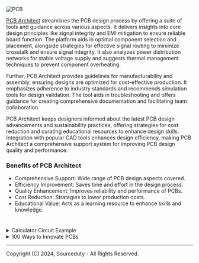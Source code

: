 ![PCB](https://github.com/sourceduty/PCB_Architect/assets/123030236/fa19831f-8189-4f0e-af6b-c691ddcb7064)

[PCB Architect](https://chat.openai.com/g/g-3K2liKOdj-pcb-architect) streamlines the PCB design process by offering a suite of tools and guidance across various aspects. It delivers insights into core design principles like signal integrity and EMI mitigation to ensure reliable board function. The platform aids in optimal component selection and placement, alongside strategies for effective signal routing to minimize crosstalk and ensure signal integrity. It also analyzes power distribution networks for stable voltage supply and suggests thermal management techniques to prevent component overheating.

Further, PCB Architect provides guidelines for manufacturability and assembly, ensuring designs are optimized for cost-effective production. It emphasizes adherence to industry standards and recommends simulation tools for design validation. The tool aids in troubleshooting and offers guidance for creating comprehensive documentation and facilitating team collaboration.

PCB Architect keeps designers informed about the latest PCB design advancements and sustainability practices, offering strategies for cost reduction and curating educational resources to enhance design skills. Integration with popular CAD tools enhances design efficiency, making PCB Architect a comprehensive support system for improving PCB design quality and performance.

### Benefits of PCB Architect

- Comprehensive Support: Wide range of PCB design aspects covered.
- Efficiency Improvement: Saves time and effort in the design process.
- Quality Enhancement: Improves reliability and performance of PCBs.
- Cost Reduction: Strategies to lower production costs.
- Educational Value: Acts as a learning resource to enhance skills and knowledge.

#

<details><summary>Calculator Circuit Example</summary>
<br>

Designing a simple calculator circuit can be approached in various ways, depending on the complexity and functions you want to include (basic operations like addition, subtraction, multiplication, and division or more complex functions). For this example, I'll outline a basic calculator design using digital logic components such as logic gates, flip-flops, and potentially a microcontroller for more advanced calculations and control.

Calculator Circuit Layout

Key Components:

- Input Keypad: Used for entering numbers and operation commands.
- Display: To show the input numbers, operations, and the result. Common choices include 7-segment displays or LCDs.
- Microcontroller (Optional): Acts as the brain of the calculator, processing inputs and displaying the correct outputs.
- Logic Gates: For basic operations, you can use AND, OR, NOT, XOR gates, etc.
- Flip-Flops: To store the state of calculations and inputs.
- Clock (if needed): For synchronization, especially if sequential logic is involved.
- Basic Logic for Operations:
- Addition: Can be achieved with a series of full adders.
- Subtraction: Utilize adders with two's complement logic.
- Multiplication and Division: More complex, might require a microcontroller for efficient implementation.

Circuit Diagram

This will be a simplified representation focusing on addition.

```
     [Input Keypad]        [Microcontroller or Logic Circuit]        [Display]
          ||                            ||                                ||
          \/                            \/                                \/
    [Button Matrix] ---[Debounce Circuit]---[Encoder]---[ALU/Adder]---[Decoder]---[7-Segment Display]
                                                   |
                                              [Flip-Flops]
                                                   |
                                              [Memory/Register]
```

### Legend

- Button Matrix: Represents the input keypad matrix.
- Debounce Circuit: Ensures clean button press signals.
- Encoder: Converts keypad presses into binary numbers.
- ALU/Adder: Arithmetic Logic Unit, performs calculations.
- Decoder: Converts binary numbers to a format suitable for the display.
- 7-Segment Display: Shows numbers and results.
- Flip-Flops: Store intermediate values during calculations.
- Memory/Register: Stores numbers temporarily.

### Explanation

1. Input Keypad: The user enters numbers and selects operations. The debounce circuit cleans up the signal from each button press.

2. Encoder: The encoder translates keypad inputs into binary data that the microcontroller or logic circuit can process.

3. Microcontroller/Logic Circuit: If using a microcontroller, it processes the inputs based on the programmed logic and performs the necessary calculations. For simpler or more educational designs, discrete logic gates and components like adders and flip-flops can handle basic operations.

4. Display: The result of the calculation is sent to the display, typically through a decoder that translates binary results into a form the display can show (like decimal numbers on a 7-segment display).

This is a very high-level overview and simplifies many aspects of calculator design, especially for more complex functions and operations. Real-world designs can be much more intricate and would likely involve a microcontroller for practicality and efficiency.

<br>
</details>

<details><summary>100 Ways to Innovate PCBs</summary>
<br>

This list of 100 ways to innovate PCBs highlights diverse approaches that range from material innovations and structural design changes to integrating new functionalities and enhancing manufacturing processes.

```
1. Utilize high-speed materials to improve signal integrity.
2. Implement HDI (High Density Interconnect) technology for finer lines and spaces.
3. Design for manufacturability (DFM) to ensure smooth production processes.
4. Use rigid-flex PCBs to integrate flexibility and rigidity where needed.
5. Integrate embedded components within the PCB substrate.
6. Apply conformal coating to protect against environmental damage.
7. Use thermal vias to enhance heat dissipation.
8. Optimize trace routing to minimize electromagnetic interference.
9. Employ differential pairs to reduce crosstalk in high-speed signals.
10. Implement blind and buried vias to save surface space and improve density.
11. Use low-loss materials for high-frequency applications.
12. Design with 3D printing to create complex structures.
13. Apply real-time impedance monitoring during fabrication.
14. Innovate with back-drilling technology to reduce signal reflections.
15. Utilize surface finish techniques like ENIG for better solderability.
16. Develop wearable PCBs using flexible materials.
17. Integrate optical waveguides for high-speed data transfer.
18. Explore the use of graphene for enhanced conductivity.
19. Implement IoT connectivity directly into PCBs.
20. Develop power integrity simulation models for better power distribution.
21. Use automated optical inspection during PCB manufacturing.
22. Integrate wireless charging capabilities into PCB designs.
23. Design multi-layer PCBs for complex electronic devices.
24. Utilize machine learning for optimizing component placement.
25. Develop stretchable PCBs for new applications.
26. Employ phase change materials for temperature regulation.
27. Utilize bio-compatible materials for medical applications.
28. Implement energy harvesting components for self-powered devices.
29. Design with modularity to allow for easy upgrades and repairs.
30. Use transparent PCBs for aesthetic applications.
31. Implement augmented reality for PCB design visualization.
32. Utilize piezoelectric materials for vibration sensing.
33. Develop anti-counterfeiting features using unique materials.
34. Use nanoparticle inks for conductive paths.
35. Innovate with chip-scale packaging to reduce size.
36. Employ software simulation for thermal management.
37. Develop BGA (Ball Grid Array) packages for better interconnection.
38. Innovate with organic substrates for eco-friendly options.
39. Implement smart diagnostic features into PCBs.
40. Use aerosol jet printing for fine-line electronics.
41. Design with polymer thick film for flexibility.
42. Utilize virtual prototyping for faster design cycles.
43. Implement conductive adhesives for component bonding.
44. Develop PCBs with built-in sensors for environmental monitoring.
45. Use selective solder masks for precise application.
46. Design edge connectors for easy integration.
47. Implement embedded passives to reduce surface components.
48. Use recycled materials for sustainable PCB manufacturing.
49. Innovate with in-mold electronics for integrated interfaces.
50. Develop self-assembling techniques for component placement.
51. Utilize liquid crystal polymer (LCP) for high-frequency applications.
52. Employ advanced encapsulation techniques for protection.
53. Integrate microfluidic channels for bio-sensing applications.
54. Use quantum dots for advanced electronics.
55. Implement capacitive touch interfaces directly on PCBs.
56. Develop LED PCBs for efficient lighting solutions.
57. Use phase-change cooling techniques for high-power devices.
58. Innovate with magnetic materials for inductive components.
59. Employ hyperspectral imaging for quality control.
60. Design with acoustic wave sensors for new functionalities.
61. Utilize digital twins for virtual testing.
62. Implement biosensors into wearable PCBs.
63. Develop superconductive materials for extreme efficiency.
64. Use UV curing for faster production cycles.
65. Implement multi-material 3D printing for functional electronics.
66. Explore the use of ceramics for high-temperature applications.
67. Develop PCBs with integrated antennas for communication devices.
68. Utilize solvent-free adhesives for environmental sustainability.
69. Implement haptic feedback components on PCBs.
70. Use conductive polymers for flexible circuits.
71. Develop PCBs for extreme environments (space, underwater, etc.).
72. Employ high-temperature superconductors for energy applications.
73. Innovate with photonic circuits for next-gen electronics.
74. Use pressure-sensitive adhesives for easy assembly.
75. Develop ultra-thin PCBs for minimalistic designs.
76. Implement nanotechnology for groundbreaking applications.
77. Utilize electrochromic materials for dynamic displays.
78. Employ smart alloys for adaptive structures.
79. Develop biochips for medical diagnostics.
80. Use alloy-based conductors for improved performance.
81. Implement voice control features into PCBs.
82. Develop energy-efficient designs to reduce power consumption.
83. Use organic LEDs (OLEDs) for display PCBs.
84. Implement electrostatic discharge (ESD) protection features.
85. Develop thermoelectric generators for power generation.
86. Use micro-electromechanical systems (MEMS) for sensor integration.
87. Innovate with UV-sensitive materials for security features.
88. Employ corrosion-resistant coatings for durability.
89. Implement RFID tags directly into PCBs.
90. Develop PCBs with phase-change materials for data storage.
91. Use thermally conductive plastics for heat management.
92. Innovate with hybrid circuits combining silicon and organic components.
93. Employ adaptive routing techniques for flexible use cases.
94. Develop moisture-sensitive materials for environmental sensing.
95. Implement self-healing materials to prolong PCB life.
96. Use atomic layer deposition for precise coatings.
97. Develop smart grids within PCBs for energy management.
98. Utilize optical fibers for communication layers.
99. Employ nano-coatings for moisture and dust resistance.
100. Explore magnetic levitation for component placement.
```

<br>
</details>

***
Copyright (C) 2024, Sourceduty - All Rights Reserved.
